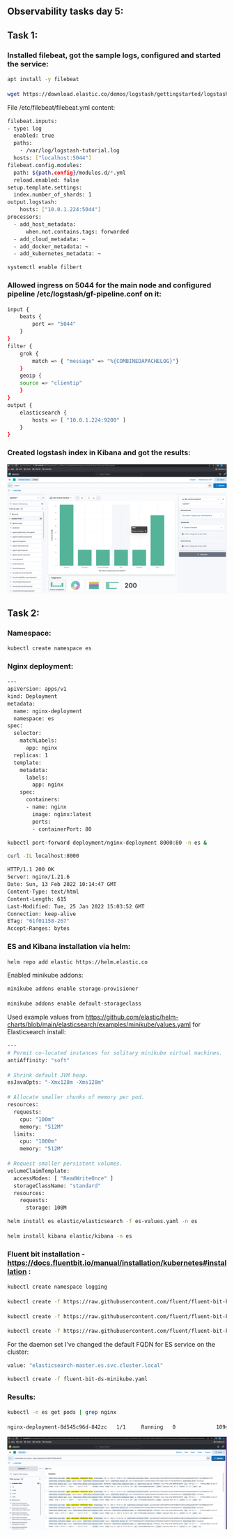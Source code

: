 ## Observability tasks day 5:

## Task 1:

### Installed filebeat, got the sample logs, configured and started the service:

```bash
apt install -y filebeat

wget https://download.elastic.co/demos/logstash/gettingstarted/logstash-tutorial.log.gz
```

File /etc/filebeat/filebeat.yml content:

```bash
filebeat.inputs:
- type: log
  enabled: true
  paths:
    - /var/log/logstash-tutorial.log
  hosts: ["localhost:5044"]
filebeat.config.modules:
  path: ${path.config}/modules.d/*.yml
  reload.enabled: false
setup.template.settings:
  index.number_of_shards: 1
output.logstash:
    hosts: ["10.0.1.224:5044"]
processors:
  - add_host_metadata:
      when.not.contains.tags: forwarded
  - add_cloud_metadata: ~
  - add_docker_metadata: ~
  - add_kubernetes_metadata: ~
```

```bash
systemctl enable filbert
```

### Allowed ingress on 5044 for the main node and configured pipeline /etc/logstash/gf-pipeline.conf on it:

```bash
input {
    beats {
        port => "5044"
    }
}
filter {
    grok {
        match => { "message" => "%{COMBINEDAPACHELOG}"}
    }
    geoip {
	source => "clientip"
    }
}
output {
    elasticsearch {
        hosts => [ "10.0.1.224:9200" ]
    }
}
```

### Created logstash index in Kibana and got the results:

![](kibana.png)

## Task 2:

### Namespace:

```bash
kubectl create namespace es
```

### Nginx deployment:

```bash
---
apiVersion: apps/v1
kind: Deployment
metadata:
  name: nginx-deployment
  namespace: es
spec:
  selector:
    matchLabels:
      app: nginx
  replicas: 1 
  template:
    metadata:
      labels:
        app: nginx
    spec:
      containers:
      - name: nginx
        image: nginx:latest
        ports:
        - containerPort: 80
```

```bash
kubectl port-forward deployment/nginx-deployment 8000:80 -n es &
```

```bash
curl -IL localhost:8000
```

```bash
HTTP/1.1 200 OK
Server: nginx/1.21.6
Date: Sun, 13 Feb 2022 10:14:47 GMT
Content-Type: text/html
Content-Length: 615
Last-Modified: Tue, 25 Jan 2022 15:03:52 GMT
Connection: keep-alive
ETag: "61f01158-267"
Accept-Ranges: bytes
```

### ES and Kibana installation via helm:

```bash
helm repo add elastic https://helm.elastic.co
```

Enabled minikube addons:

```bash
minikube addons enable storage-provisioner

minikube addons enable default-storageclass
```

Used example values from https://github.com/elastic/helm-charts/blob/main/elasticsearch/examples/minikube/values.yaml for Elasticsearch install:

```bash
---
# Permit co-located instances for solitary minikube virtual machines.
antiAffinity: "soft"

# Shrink default JVM heap.
esJavaOpts: "-Xmx128m -Xms128m"

# Allocate smaller chunks of memory per pod.
resources:
  requests:
    cpu: "100m"
    memory: "512M"
  limits:
    cpu: "1000m"
    memory: "512M"

# Request smaller persistent volumes.
volumeClaimTemplate:
  accessModes: [ "ReadWriteOnce" ]
  storageClassName: "standard"
  resources:
    requests:
      storage: 100M
```

```bash
helm install es elastic/elasticsearch -f es-values.yaml -n es

helm install kibana elastic/kibana -n es
```

### Fluent bit installation - https://docs.fluentbit.io/manual/installation/kubernetes#installation :

```bash
kubectl create namespace logging

kubectl create -f https://raw.githubusercontent.com/fluent/fluent-bit-kubernetes-logging/master/fluent-bit-service-account.yaml

kubectl create -f https://raw.githubusercontent.com/fluent/fluent-bit-kubernetes-logging/master/fluent-bit-role-1.22.yaml

kubectl create -f https://raw.githubusercontent.com/fluent/fluent-bit-kubernetes-logging/master/fluent-bit-role-binding-1.22.yaml
```

For the daemon set I've changed the default FQDN for ES service on the cluster:

```bash
value: "elasticsearch-master.es.svc.cluster.local"
```

```bash
kubectl create -f fluent-bit-ds-minikube.yaml
```

### Results:

```bash 
kubectl -n es get pods | grep nginx

nginx-deployment-8d545c96d-842zc   1/1     Running   0             109m
```

![](curl_pod.png)
